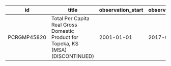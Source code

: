 | id          | title                                                                            | observation_start   | observation_end   |
|-------------|----------------------------------------------------------------------------------|---------------------|-------------------|
| PCRGMP45820 | Total Per Capita Real Gross Domestic Product for Topeka, KS (MSA) (DISCONTINUED) | 2001-01-01          | 2017-01-01        |